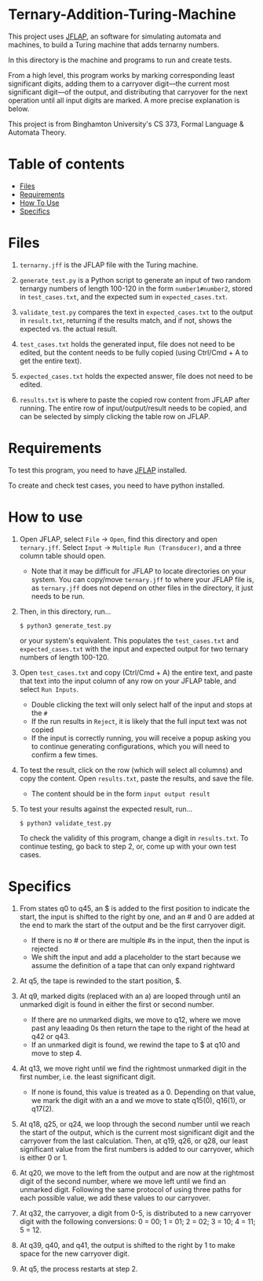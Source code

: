 # Ternary-Addition-Turing-Machine

This project uses [JFLAP](https://www.jflap.org/), an software for simulating automata and machines, to build a Turing machine that adds ternarny numbers. 

In this directory is the machine and programs to run and create tests. 

From a high level, this program works by marking corresponding least significant digits, adding them to a carryover digit—the current most significant digit—of the output, and distributing that carryover for the next operation until all input digits are marked. A more precise explanation is below. 

This project is from Binghamton University's CS 373, Formal Language & Automata Theory.

# Table of contents
- [Files](#files)
- [Requirements](#requirements)
- [How To Use](#how-to-use)
- [Specifics](#specifics)

# Files

1. `ternarny.jff` is the JFLAP file with the Turing machine.

2. `generate_test.py` is a Python script to generate an input of two random ternargy numbers of length 100-120 in the form `number1#number2`, stored in `test_cases.txt`, and the expected sum in `expected_cases.txt`.

3. `validate_test.py` compares the text in `expected_cases.txt` to the output in `result.txt`, returning if the results match, and if not, shows the expected vs. the actual result. 

4. `test_cases.txt` holds the generated input, file does not need to be edited, but the content needs to be fully copied (using Ctrl/Cmd + A to get the entire text).

5. `expected_cases.txt` holds the expected answer, file does not need to be edited. 

6. `results.txt` is where to paste the copied row content from JFLAP after running. The entire row of input/output/result needs to be copied, and can be selected by simply clicking the table row on JFLAP. 

# Requirements

To test this program, you need to have [JFLAP](https://www.jflap.org/) installed. 

To create and check test cases, you need to have python installed. 

# How to use

1. Open JFLAP, select `File` -> `Open`, find this directory and open `ternary.jff`. Select `Input` -> `Multiple Run (Transducer)`, and a three column table should open. 
    - Note that it may be difficult for JFLAP to locate directories on your system. You can copy/move `ternary.jff` to where your JFLAP file is, as `ternary.jff` does not depend on other files in the directory, it just needs to be run. 

2. Then, in this directory, run...
    ```
    $ python3 generate_test.py
    ```
    or your system's equivalent. This populates the `test_cases.txt` and `expected_cases.txt` with the input and expected output for two ternary numbers of length 100-120.

3. Open `test_cases.txt` and copy (Ctrl/Cmd + A) the entire text, and paste that text into the input column of any row on your JFLAP table, and select `Run Inputs`.
    - Double clicking the text will only select half of the input and stops at the `#`
    - If the run results in `Reject`, it is likely that the full input text was not copied
    - If the input is correctly running, you will receive a popup asking you to continue generating configurations, which you will need to confirm a few times.

4. To test the result, click on the row (which will select all columns) and copy the content. Open `results.txt`, paste the results, and save the file.
    - The content should be in the form `input output result`

5. To test your results against the expected result, run...
    ```
    $ python3 validate_test.py
    ```
    To check the validity of this program, change a digit in `results.txt`. To continue testing, go back to step 2, or, come up with your own test cases.  

# Specifics

1. From states q0 to q45, an $ is added to the first position to indicate the start, the input is shifted to the right by one, and an # and 0 are added at the end to mark the start of the output and be the first carryover digit. 
    - If there is no # or there are multiple #s in the input, then the input is rejected
    - We shift the input and add a placeholder to the start because we assume the definition of a tape that can only expand rightward

2. At q5, the tape is rewinded to the start position, $.

3. At q9, marked digits (replaced with an a) are looped through until an unmarked digit is found in either the first or second number.
    - If there are no unmarked digits, we move to q12, where we move past any leaading 0s then return the tape to the right of the head at q42 or q43.
    - If an unmarked digit is found, we rewind the tape to $ at q10 and move to step 4.

4. At q13, we move right until we find the rightmost unmarked digit in the first number, i.e. the least significant digit.
    - If none is found, this value is treated as a 0. Depending on that value, we mark the digit with an a and we move to state q15(0), q16(1), or q17(2).  

5. At q18, q25, or q24, we loop through the second number until we reach the start of the output, which is the current most significant digit and the carryover from the last calculation. Then, at q19, q26, or q28, our least significant value from the first numbers is added to our carryover, which is either 0 or 1.

6. At q20, we move to the left from the output and are now at the rightmost digit of the second number, where we move left until we find an unmarked digit. Following the same protocol of using three paths for each possible value, we add these values to our carryover.

7. At q32, the carryover, a digit from 0-5, is distributed to a new carryover digit with the following conversions: 0 = 00; 1 = 01; 2 = 02; 3 = 10; 4 = 11; 5 = 12.

8. At q39, q40, and q41, the output is shifted to the right by 1 to make space for the new carryover digit.

9. At q5, the process restarts at step 2. 

